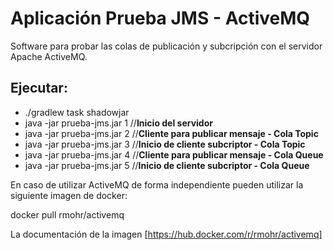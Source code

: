 # Aplicación Prueba JMS - ActiveMQ
Software para probar las colas de publicación y subcripción 
con el servidor Apache ActiveMQ.

## Ejecutar:
* ./gradlew task shadowjar
* java -jar prueba-jms.jar 1 //**Inicio del servidor**
* java -jar prueba-jms.jar 2 //**Cliente para publicar mensaje - Cola Topic** 
* java -jar prueba-jms.jar 3 //**Inicio de cliente subcriptor - Cola Topic** 
* java -jar prueba-jms.jar 4 //**Cliente para publicar mensaje - Cola Queue** 
* java -jar prueba-jms.jar 5 //**Inicio de cliente subcriptor - Cola Queue**

En caso de utilizar ActiveMQ de forma independiente pueden utilizar la siguiente imagen de docker:

docker pull rmohr/activemq

La documentación de la imagen [https://hub.docker.com/r/rmohr/activemq] 
